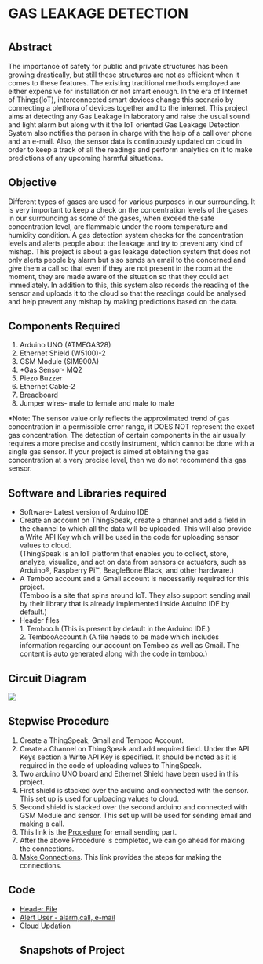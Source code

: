 <h1>GAS LEAKAGE DETECTION<h1>

<h2>Abstract</h2>

The importance of safety for public and private structures has been growing drastically, but still these structures are not as efficient when it comes to these features. The existing traditional methods employed are either expensive for installation or not smart enough. In the era of Internet of Things(IoT), interconnected smart devices change this scenario by  connecting a plethora of devices together and to the internet. This project aims at detecting any Gas Leakage in laboratory and raise the usual sound and light alarm but along with it the IoT oriented Gas Leakage Detection System also notifies the person in charge with the help of a call over phone and an e-mail. Also, the sensor data is continuously updated on cloud in order to keep a track of all the readings and perform analytics on it to make predictions of any upcoming harmful situations. 

<h2>Objective</h2>

Different types of gases are used for various purposes in our surrounding. It is very important to keep a check on the concentration levels of the gases in our surrounding as some of the gases, when exceed the safe concentration level, are flammable under the room temperature and humidity condition. A gas detection system checks for the concentration levels and alerts people about the leakage and try to prevent any kind of mishap. This project is about a gas leakage detection system that does not only alerts people by alarm but also sends an email to the concerned and give them a call so that even if they are not present in the room at the moment, they are made aware of the situation so that they could act immediately. In addition to this, this system also records the reading of the sensor and uploads it to the cloud so that the readings could be analysed and help prevent any mishap by making predictions based on the data. 

<h2>Components Required</h2>

1. Arduino UNO (ATMEGA328)
2. Ethernet Shield (W5100)-2
3. GSM Module (SIM900A)
4. *Gas Sensor- MQ2
5. Piezo Buzzer
6. Ethernet Cable-2
7. Breadboard
8. Jumper wires- male to female and male to male


*Note: The sensor value only reflects the approximated trend of gas concentration in a permissible error range, it DOES NOT represent the exact gas concentration. The detection of certain components in the air usually requires a more precise and costly instrument, which cannot be done with a single gas sensor. If your project is aimed at obtaining the gas concentration at a very precise level, then we do not recommend this gas sensor.


<h2>Software and Libraries required</h2>

<ul type="disk">
<li>Software- Latest version of Arduino IDE</li>
<li>Create an account on ThingSpeak, create a channel and add a field in the channel to which all the data will be uploaded. This will also provide a Write API Key which will be used in the code for uploading sensor values to cloud.</li>
(ThingSpeak is an IoT platform that enables you to collect, store, analyze, visualize, and act on data from sensors or actuators, such as Arduino®, Raspberry Pi™, BeagleBone Black, and other hardware.) 
<li>A Temboo account and a Gmail account is necessarily required for this project.</li>
(Temboo is a site that spins around IoT. They also support sending mail by their library that is already implemented inside Arduino IDE by default.)
<li>Header files</li>
1. Temboo.h (This is present by default in the Arduino IDE.)<br>
2. TembooAccount.h (A file needs to be made which includes information regarding our account on Temboo as well as Gmail. The content is auto generated along with the code in temboo.)
</ul>


<h2>Circuit Diagram</h2>

<img src = "gasDet.png">



<h2>Stepwise Procedure</h2>
<ol>
<li>Create a ThingSpeak, Gmail and Temboo Account.</li>
<li>Create a Channel on ThingSpeak and add required field. Under the API Keys section a Write API Key is specified. It should be noted as it is required in the code of uploading values to ThingSpeak.</li>
<li>Two arduino UNO board and Ethernet Shield have been used in this project.</li>
<li>First shield is stacked over the arduino and connected with the sensor. This set up is used for uploading values to cloud.</li>
<li>Second shield is stacked over the second arduino and connected with GSM Module and sensor. This set up will be used for sending email and making a call.</li>
<li>This link is the <a href="https://docs.google.com/document/d/1vNuvJTlB42lO_MS-T16ujX6l26VtwW5XcqShtU7TNuE/edit?usp=sharing">Procedure</a> for email sending part.</li>
<li>After the above Procedure is completed, we can  go ahead for making the connections. </li>
<li><a href="https://docs.google.com/document/d/1dOiJYuyDyumG8RJXtqYNS0hyhyjRN6rBwwnIX3epk-A/edit?usp=sharing">Make Connections</a>. This link provides the steps for making the connections.</li>
</ol>

<h2>Code</h2>

<ul type="disk">
<li> <a href="https://github.com/asmita-varma/GasLeakage/blob/master/Gas_Leakage_Detection/TembooAccount.h">Header File</a></li>
<li> <a href="https://github.com/asmita-varma/GasLeakage/blob/master/Gas_Leakage_Detection/Alert%20User%20-%20alarm,call,%20e-mail">Alert User - alarm,call, e-mail</a></li>
<li> <a href="https://github.com/asmita-varma/GasLeakage/blob/master/Gas_Leakage_Detection/Cloud%20Updation">Cloud Updation</a></li>

<h2>Snapshots of Project</h2>
